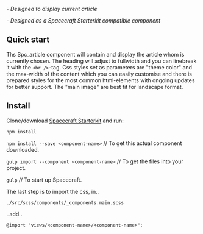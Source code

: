 *- Designed to display current article*

*- Designed as a Spacecraft Starterkit compatible component*

## Quick start
Ths Spc_article component will contain and display the article whom is currently chosen. The heading will adjust to fullwidth and you can linebreak it with the `<br />`-tag. Css styles set as parameters are "theme color" and the max-width of the content which you can easily customise and there is prepared styles for the most common html-elements with ongoing updates for better support. The "main image" are best fit for landscape format.

## Install
Clone/download [Spacecraft Starterkit](https://github.com/pedric/spacecraft-starterkit) and run:

`npm install`

`npm install --save <component-name>`
// To get this actual component downloaded.

`gulp import --component <component-name>`
// To get the files into your project.

`gulp`
// To start up Spacecraft.

The last step is to import the css, in..

`./src/scss/components/_components.main.scss`

..add..

`@import "views/<component-name>/<component-name>";`
